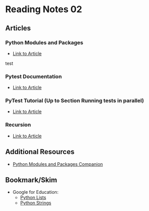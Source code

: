 # Reading Notes 02

## Articles  

### Python Modules and Packages  
* [Link to Article](https://realpython.com/python-modules-packages/)  

test 

### Pytest Documentation  
* [Link to Article](https://docs.pytest.org/en/latest/)  
### PyTest Tutorial (Up to Section Running tests in parallel)  
* [Link to Article](https://www.guru99.com/pytest-tutorial.html)
### Recursion  
* [Link to Article](https://www.geeksforgeeks.org/recursion/)

## Additional Resources
* [Python Modules and Packages Companion](https://realpython.com/courses/python-modules-packages/)  

## Bookmark/Skim  
* Google for Education:
    - [Python Lists](https://developers.google.com/edu/python/lists)  
    - [Python Strings](https://developers.google.com/edu/python/strings)  
